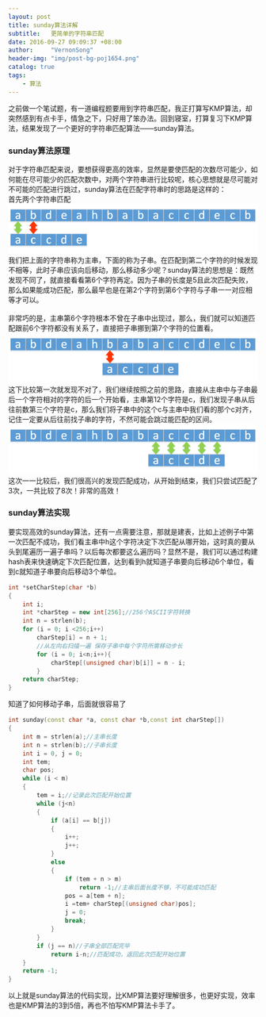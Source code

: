 ```yaml
---
layout: post
title: sunday算法详解
subtitle:   更简单的字符串匹配
date: 2016-09-27 09:09:37 +08:00
author:     "VernonSong"
header-img: "img/post-bg-poj1654.png"
catalog: true
tags:
    - 算法
---
```

之前做一个笔试题，有一道编程题要用到字符串匹配，我正打算写KMP算法，却突然感到有点卡手，情急之下，只好用了笨办法。回到寝室，打算复习下KMP算法，结果发现了一个更好的字符串匹配算法——sunday算法。

### sunday算法原理
对于字符串匹配来说，要想获得更高的效率，显然是要使匹配的次数尽可能少，如何能在尽可能少的匹配次数中，对两个字符串进行比较呢，核心思想就是尽可能对不可能的匹配进行跳过，sunday算法在匹配字符串时的思路是这样的：
<br>首先两个字符串匹配![](https://github.com/VernonSong/Storage/blob/master/image/%E7%BB%98%E5%9B%BE4.png?raw=true)
我们把上面的字符串称为主串，下面的称为子串。在匹配到第二个字符的时候发现不相等，此时子串应该向后移动，那么移动多少呢？sunday算法的思想是：既然发现不同了，就直接看看第6个字符再定。因为子串的长度是5且此次匹配失败，那么如果能成功匹配，那么最早也是在第2个字符到第6个字符与子串一一对应相等才可以。
<br>
<br>非常巧的是，主串第6个字符根本不曾在子串中出现过，那么，我们就可以知道匹配跟前6个字符都没有关系了，直接把子串挪到第7个字符的位置看。![](https://github.com/VernonSong/Storage/blob/master/image/%E7%BB%98%E5%9B%BE5.png?raw=true)
这下比较第一次就发现不对了，我们继续按照之前的思路，直接从主串中与子串最后一个字符相对的字符的后一个开始看，主串第12个字符是c，我们发现子串从后往前数第三个字符是c，那么我们将子串中的这个c与主串中我们看的那个c对齐，记住一定要从后往前找子串的字符，不然可能会跳过能匹配的区间。![](https://github.com/VernonSong/Storage/blob/master/image/%E7%BB%98%E5%9B%BE6.png?raw=true)
这次一一比较后，我们很高兴的发现匹配成功，从开始到结束，我们只尝试匹配了3次，一共比较了8次！非常的高效！

### sunday算法实现
要实现高效的sunday算法，还有一点需要注意，那就是建表，比如上述例子中第一次匹配不成功，我们看主串中h这个字符决定下次匹配从哪开始，这时真的要从头到尾遍历一遍子串吗？以后每次都要这么遍历吗？显然不是，我们可以通过构建hash表来快速确定下次匹配位置，达到看到h就知道子串要向后移动6个单位，看到c就知道子串要向后移动3个单位。

```cpp
int *setCharStep(char *b)
{
	int i;
	int *charStep = new int[256];//256个ASCII字符转换
	int n = strlen(b);
	for (i = 0; i <256;i++)
		charStep[i] = n + 1;
		//从左向右扫描一遍 保存子串中每个字符所需移动步长 
		for (i = 0; i<n;i++){
			charStep[(unsigned char)b[i]] = n - i;
		}
	return charStep;
}
```
知道了如何移动子串，后面就很容易了

```cpp
int sunday(const char *a, const char *b,const int charStep[])
{
	int m = strlen(a);//主串长度
	int n = strlen(b);//子串长度
	int i = 0, j = 0;
	int tem;
	char pos;
	while (i < m)
	{
		tem = i;//记录此次匹配开始位置
		while (j<n)
		{
			if (a[i] == b[j])
			{
				i++;
				j++;
			}
			else
			{
				if (tem + n > m)
					return -1;//主串后面长度不够，不可能成功匹配
				pos = a[tem + n];
				i =tem+ charStep[(unsigned char)pos];
				j = 0;
				break;
			}
		}
		if (j == n)//子串全部匹配完毕
			return i-n;//匹配成功，返回此次匹配开始位置
	}
	return -1;
}
```
以上就是sunday算法的代码实现，比KMP算法要好理解很多，也更好实现，效率也是KMP算法的3到5倍，再也不怕写KMP算法卡手了。
